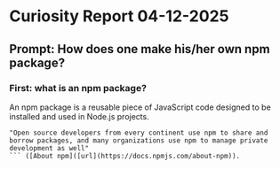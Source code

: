 # Curiosity Report 04-12-2025
## Prompt: How does one make his/her own npm package? 

### First: what is an npm package? 
An npm package is a reusable piece of JavaScript code designed to be installed and used in Node.js projects. 

```
"Open source developers from every continent use npm to share and borrow packages, and many organizations use npm to manage private development as well"
``` ([About npm]([url](https://docs.npmjs.com/about-npm)).
